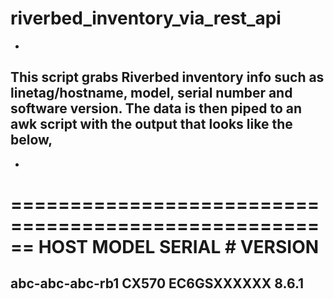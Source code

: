 # riverbed_inventory_via_rest_api
-
This script grabs Riverbed inventory info such as linetag/hostname, model, serial number and software version.
The data is then piped to an awk script with the output that looks like the below,
-

-
======================================================
HOST                MODEL      SERIAL #       VERSION
======================================================
abc-abc-abc-rb1      CX570      EC6GSXXXXXX   8.6.1
-
